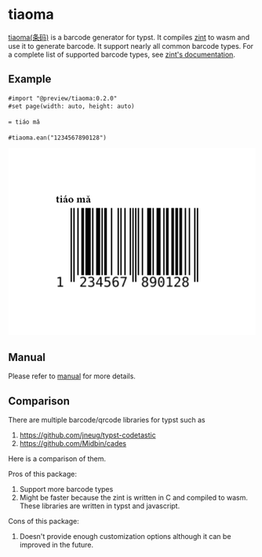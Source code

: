 # tiaoma

[tiaoma(条码)](https://github.com/enter-tainer/zint-wasi) is a barcode generator for typst. It compiles [zint](https://github.com/zint/zint) to wasm and use it to generate barcode. It support nearly all common barcode types. For a complete list of supported barcode types, see [zint's documentation](https://zint.org.uk/).

## Example

```typ
#import "@preview/tiaoma:0.2.0"
#set page(width: auto, height: auto)

= tiáo mǎ

#tiaoma.ean("1234567890128")
```

![example](./example.svg)

## Manual

Please refer to [manual](./manual.pdf) for more details.

## Comparison

There are multiple barcode/qrcode libraries for typst such as

1. https://github.com/jneug/typst-codetastic
2. https://github.com/Midbin/cades

Here is a comparison of them.

Pros of this package:

1. Support more barcode types
2. Might be faster because the zint is written in C and compiled to wasm. These libraries are written in typst and javascript.

Cons of this package:

1. Doesn't provide enough customization options although it can be improved in the future. 
